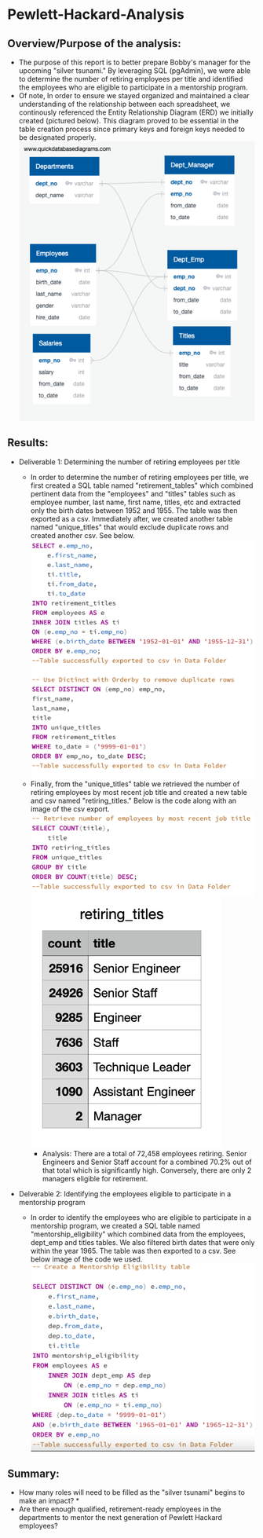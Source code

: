 # Pewlett-Hackard-Analysis

## Overview/Purpose of the analysis: 
   * The purpose of this report is to better prepare Bobby's manager for the upcoming "silver tsunami." By leveraging SQL (pgAdmin), we were able to determine the number of retiring employees per title and identified the employees who are eligible to participate in a mentorship program. 
   * Of note, In order to ensure we stayed organized and maintained a clear understanding of the relationship between each spreadsheet, we continously referenced the Entity Relationship Diagram (ERD) we initially created (pictured below). This diagram proved to be essential in the table creation process since primary keys and foreign keys needed to be designated properly.    
     ![ERD](Analysis_Projects_Folder/Pewlett-Hackard-Analysis_Folder/EmployeeDB.png)
   
## Results: 
   * Deliverable 1: Determining the number of retiring employees per title
     * In order to determine the number of retiring employees per title, we first created a SQL table named "retirement_tables" which combined pertinent data from the "employees" and "titles" tables such as employee number, last name, first name, titles, etc and extracted only the birth dates between 1952 and 1955. The table was then exported as a csv. Immediately after, we created another table named "unique_titles" that would exclude duplicate rows and created another csv. See below.
      ![retirement_tables](Analysis_Projects_Folder/Pewlett-Hackard-Analysis_Folder/retirement_unique.png)
     * Finally, from the "unique_titles" table we retrieved the number of retiring employees by most recent job title and created a new table and csv named "retiring_titles." Below is the code along with an image of the csv export. 
        ![retiring_titles](Analysis_Projects_Folder/Pewlett-Hackard-Analysis_Folder/retiring_titles.png)
        ![retiring_titles_csv](Analysis_Projects_Folder/Pewlett-Hackard-Analysis_Folder/retiring_titles_csv_image.png)
       * Analysis: There are a total of 72,458 employees retiring. Senior Engineers and Senior Staff account for a combined 70.2% out of that total which is significantly high. Conversely, there are only 2 managers eligible for retirement. 
     
   * Delverable 2: Identifying the employees eligible to participate in a mentorship program
     * In order to identify the employees who are eligible to participate in a mentorship program, we created a SQL table named "mentorship_eligibility" which combined data from the employees, dept_emp and titles tables. We also filtered birth dates that were only within the year 1965. The table was then exported to a csv. See below image of the code we used. 
       ![membership_code](Analysis_Projects_Folder/Pewlett-Hackard-Analysis_Folder/Deliverable_2_SQL.png)

## Summary: 
   * How many roles will need to be filled as the "silver tsunami" begins to make an impact?
     * 
   * Are there enough qualified, retirement-ready employees in the departments to mentor the next generation of Pewlett Hackard employees?
